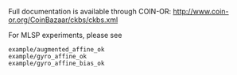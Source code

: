 Full documentation is available through COIN-OR:
http://www.coin-or.org/CoinBazaar/ckbs/ckbs.xml

For MLSP experiments, please see 

    example/augmented_affine_ok
    example/gyro_affine_ok
    example/gyro_affine_bias_ok




